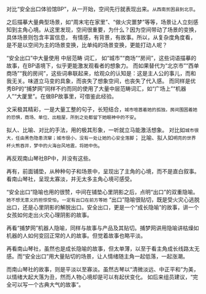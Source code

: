 对比“安全出口体验馆BP”，从一开始，空间先行就表现出来。`从西南贫困县到北京`。

之后描摹大量典型场景，如“周末宅在家里”、“做火灾噩梦”等等，场景让人立刻感知到主角心境。从这里发现，空间很重要，为什么？因为空间带动了场景的变换，具体场景则包含丰富信息，
有情感，有背景，有故事。所以，从复杂度角度看，是不是以空间为主的场景变换，比单纯的场景变换，更能打动人呢？

“安全出口”中大量使用 中层范畴 词汇， 如“城市”“商场”“房间”，这些词语描摹的故事，在BP语境下，似乎更能激发观看者的想象力。
而如果替代为“北京市”“西单商场”“我的房间”，这些词串联起来，给观众的认知是：这是主人公的事儿，而和我无关。味道立马变的具象，而丧失了想象空间，也丧失了代入感。
而同样是优秀BP的“捕梦网”同样不约而同的使用了大量中层范畴词汇，如“广场上”“机器人”“大厦里”。在做BP故事里，可借鉴此经验。

文采极其精彩，一是大量工整的句子，长短结合，`城市喧嚣着她的孤独，房间围困着她的恐惧，商场、单位、出租屋，所到之处都留下她眼神中的不安`。

拟人、比喻、对比的手法，用的极其形象，一听就立马能激活想象。
对比如`城市很大，任由黑色隐患流窜；城市很小，没有一处让她的心安全落脚`；
比喻、拟人如`明亮的世界杯火熊吞并，梦中的火海台风地震，将她中伤`。

再反观南山琴社BP中，并没有这些。

再有，前面铺垫，从种种句子和场景中，呈现出了主角的心境，而不是直白叙事。看南山琴社，呈现太寡淡，并无太多主角心境可感受。


“安全出口”隐喻也用的很赞，中间在铺垫心里阴影之后，点明“出口”的双重隐喻。
`她不想无意义的担惊受怕`，`一定有出口在前方等她`
“出口”隐喻很贴切，既是受火灾心逃脱出口，还是心里阴影的解脱出口。安全出口，更是一个“成长隐喻”的故事，讲一个女孩如何走出火灾心理阴影的故事。

再看“捕梦网”机器人隐喻，同样与故事与产品及其贴切。捕梦网讲用隐喻讲枯燥如机器的人如何变回正常的人的故事。但觉着故事也略平淡。

再看南山琴社，虽然也是成长隐喻的故事，但太单薄，以至于看主角成长线路太无感。而“安全出口”用大量贴切的场景，让人情绪随主角一起低落，一起涨潮。

而南山琴社的故事，则是平淡以至寡淡。虽然古琴以“清微淡远、中正平和”为美，以情绪大起大落为丑，然而人物心境却是可以有起伏变化。
如后来组员建议，“完全可以写一个古典大气的故事”。

